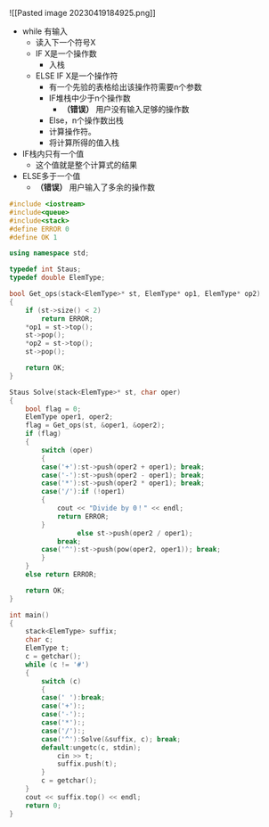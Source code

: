 ![[Pasted image 20230419184925.png]]
- while 有输入
    -   读入下一个符号X
    -   IF X是一个操作数
        -   入栈
    -   ELSE IF X是一个操作符
        -   有一个先验的表格给出该操作符需要n个参数
        -   IF堆栈中少于n个操作数
            -   **（错误）** 用户没有输入足够的操作数
        -   Else，n个操作数出栈
        -   计算操作符。
        -   将计算所得的值入栈
-   IF栈内只有一个值
    -   这个值就是整个计算式的结果
-   ELSE多于一个值
    -   **（错误）** 用户输入了多余的操作数

```cpp
#include <iostream>
#include<queue>
#include<stack>
#define ERROR 0
#define OK 1

using namespace std;

typedef int Staus;
typedef double ElemType;

bool Get_ops(stack<ElemType>* st, ElemType* op1, ElemType* op2)
{
	if (st->size() < 2)
		return ERROR;
	*op1 = st->top();
	st->pop();
	*op2 = st->top();
	st->pop();

	return OK;
}

Staus Solve(stack<ElemType>* st, char oper)
{
	bool flag = 0;
	ElemType oper1, oper2;
	flag = Get_ops(st, &oper1, &oper2);
	if (flag)
	{
		switch (oper)
		{
		case('+'):st->push(oper2 + oper1); break;
		case('-'):st->push(oper2 - oper1); break;
		case('*'):st->push(oper2 * oper1); break;
		case('/'):if (!oper1)
		{
			cout << "Divide by 0！" << endl;
			return ERROR;
		}
				 else st->push(oper2 / oper1);
			break;
		case('^'):st->push(pow(oper2, oper1)); break;
		}
	}
	else return ERROR;

	return OK;
}

int main()
{
	stack<ElemType> suffix;
	char c;
	ElemType t;
	c = getchar();
	while (c != '#')
	{
		switch (c)
		{
		case(' '):break;
		case('+'):;
		case('-'):;
		case('*'):;
		case('/'):;
		case('^'):Solve(&suffix, c); break;
		default:ungetc(c, stdin);
			cin >> t;
			suffix.push(t);
		}
		c = getchar();
	}
	cout << suffix.top() << endl;
	return 0;
}
```
